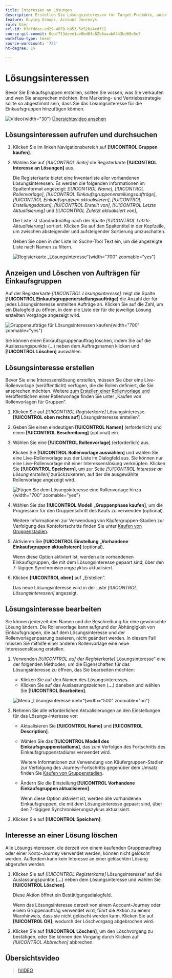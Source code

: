 ```yaml
---
title: Interessen an Lösungen
description: Erstellen Sie Lösungsinteressen für Target-Produkte, automatisieren Sie die Erstellung von Einkaufsgruppen mit Rollenvorlagen und verwalten Sie den Staging-Fortschritt in Journey Optimizer B2B edition.
feature: Buying Groups, Account Journeys
role: User
exl-id: b7dfddac-ed29-4870-b853-5e520a4cdf12
source-git-commit: 0eaf713deee1ae8bd04c82b6aaab0443bd60e5e7
workflow-type: tm+mt
source-wordcount: '722'
ht-degree: 1%

---
```


# Lösungsinteressen

Bevor Sie Einkaufsgruppen erstellen, sollten Sie wissen, was Sie verkaufen und wen Sie ansprechen möchten. Ihre Marketing- und Vertriebsstrategie sollte so abgestimmt sein, dass Sie das Lösungsinteresse für die Einkaufsgruppen hinzufügen können.

![Video](../../assets/do-not-localize/icon-video.svg){width="30"} [Übersichtsvideo ansehen](#overview-video)

## Lösungsinteressen aufrufen und durchsuchen

1. Klicken Sie im linken Navigationsbereich auf **[!UICONTROL Gruppen kaufen]**.

1. Wählen Sie auf _[!UICONTROL Seite]_ die Registerkarte **[!UICONTROL Interesse an Lösungen]** aus.

   Die Registerkarte bietet eine Inventarliste aller vorhandenen Lösungsinteressen. Es werden die folgenden Informationen im Spaltenformat angezeigt: _[!UICONTROL Name]_, _[!UICONTROL Rollenvorlage]_, _[!UICONTROL Einkaufsgruppenerstellungsaufträge]_, _[!UICONTROL Einkaufsgruppen aktualisieren]_, _[!UICONTROL Erstellungsdatum]_, _[!UICONTROL Erstellt von]_, _[!UICONTROL Letzte Aktualisierung]_ und _[!UICONTROL Zuletzt aktualisiert von]_,

   Die Liste ist standardmäßig nach der Spalte _[!UICONTROL Letzte Aktualisierung]_ sortiert. Klicken Sie auf den Spaltentitel in der Kopfzeile, um zwischen absteigender und aufsteigender Sortierung umzuschalten.

   Geben Sie oben in der Liste im _Suche_-Tool Text ein, um die angezeigte Liste nach Namen zu filtern.

   ![Registerkarte „Lösungsinteresse“](assets/solution-interest-tab.png){width="700" zoomable="yes"}

## Anzeigen und Löschen von Aufträgen für Einkaufsgruppen

Auf der Registerkarte _[!UICONTROL Lösungsinteresse]_ zeigt die Spalte **[!UICONTROL Einkaufsgruppenerstellungsaufträge]** die Anzahl der für jedes Lösungsinteresse erstellten Aufträge an. Klicken Sie auf die Zahl, um ein Dialogfeld zu öffnen, in dem die Liste der für die jeweilige Lösung erstellten Vorgänge angezeigt wird.

![Gruppenaufträge für Lösungsinteressen kaufen](assets/buying-group-jobs-for-solution-interest.png){width="700" zoomable="yes"}

Sie können einen Einkaufsgruppenauftrag löschen, indem Sie auf die Auslassungspunkte (…) neben dem Auftragsnamen klicken und **[!UICONTROL Löschen]** auswählen.

## Lösungsinteresse erstellen

Bevor Sie eine Interessenslösung erstellen, müssen Sie über eine Live-Rollenvorlage (veröffentlicht) verfügen, die die Rollen definiert, die Sie ansprechen möchten. Weitere [ zum Erstellen einer Rollenvorlage und ](./buying-groups-role-templates.md) Veröffentlichen einer Rollenvorlage finden Sie unter „Kaufen von Rollenvorlagen für Gruppen“.

1. Klicken Sie auf _[!UICONTROL Registerkarte]_ Lösungsinteresse **[!UICONTROL oben rechts auf]** Lösungsinteresse erstellen“.

1. Geben Sie einen eindeutigen **[!UICONTROL Namen]** (erforderlich) und einen **[!UICONTROL Beschreibung]** (optional) ein.

1. Wählen Sie eine **[!UICONTROL Rollenvorlage]** (erforderlich) aus.

   Klicken Sie **[!UICONTROL Rollenvorlage auswählen]** und wählen Sie eine Live-Rollenvorlage aus der Liste im Dialogfeld aus. Sie können nur eine Live-Rollenvorlage mit einer Interessenslösung verknüpfen. Klicken Sie **[!UICONTROL Speichern]**, um zur Seite _[!UICONTROL Interesse an Lösung erstellen]_ zurückzukehren, auf der die ausgewählte Rollenvorlage angezeigt wird.

   ![Fügen Sie dem Lösungsinteresse eine Rollenvorlage hinzu](assets/solution-interest-create.png){width="700" zoomable="yes"}

1. Wählen Sie das **[!UICONTROL Modell „Gruppenphase kaufen]**, um die Progression für den Gruppenschritt des Kaufs zu verwenden (optional).

   Weitere Informationen zur Verwendung von Käufergruppen-Stadien zur Verfolgung des Kontofortschritts finden Sie unter [Kaufen von Gruppenstadien](./buying-group-stages.md).

1. Aktivieren Sie **[!UICONTROL Einstellung „Vorhandene Einkaufsgruppen aktualisieren]** (optional).

   Wenn diese Option aktiviert ist, werden alle vorhandenen Einkaufsgruppen, die mit dem Lösungsinteresse gepaart sind, über den 7-tägigen Synchronisierungszyklus aktualisiert.

1. Klicken **[!UICONTROL oben]** auf „Erstellen“.

   Das neue Lösungsinteresse wird in der Liste _[!UICONTROL Lösungsinteressen]_ angezeigt.

## Lösungsinteresse bearbeiten

Sie können jederzeit den Namen und die Beschreibung für eine gewünschte Lösung ändern. Die Rollenvorlage kann aufgrund der Abhängigkeit von Einkaufsgruppen, die auf dem Lösungsinteresse und der Rollenvorlagenpaarung basieren, nicht geändert werden. In diesem Fall müssen Sie mithilfe einer anderen Rollenvorlage eine neue Interessenslösung erstellen.

1. Verwenden _[!UICONTROL auf der Registerkarte]_ Lösungsinteresse“ eine der folgenden Methoden, um die Eigenschaften für das Lösungsinteresse zu öffnen, das Sie bearbeiten möchten:

   * Klicken Sie auf den Namen des Lösungsinteresses.
   * Klicken Sie auf das Auslassungszeichen (**…**) daneben und wählen Sie **[!UICONTROL Bearbeiten]**.

   ![Menü „Lösungsinteresse mehr“](assets/solution-interests-more-menu.png){width="500" zoomable="no"}

1. Nehmen Sie alle erforderlichen Aktualisierungen an den Einstellungen für das Lösungs-Interesse vor:

   * Aktualisieren Sie **[!UICONTROL Name]** und **[!UICONTROL Description]**.

   * Wählen Sie das **[!UICONTROL Modell des Einkaufsgruppenstadiums]**, das zum Verfolgen des Fortschritts des Einkaufsgruppenstadiums verwendet wird.

     Weitere Informationen zur Verwendung von Käufergruppen-Stadien zur Verfolgung des Journey-Fortschritts gegenüber dem Umsatz finden Sie [Kaufen von Gruppenstadien](./buying-group-stages.md).

   * Ändern Sie die Einstellung **[!UICONTROL Vorhandene Einkaufsgruppen aktualisieren]**.

     Wenn diese Option aktiviert ist, werden alle vorhandenen Einkaufsgruppen, die mit dem Lösungsinteresse gepaart sind, über den 7-tägigen Synchronisierungszyklus aktualisiert.

1. Klicken Sie auf **[!UICONTROL Speichern]**.

## Interesse an einer Lösung löschen

Alle Lösungsinteressen, die derzeit von einem kaufenden Gruppenauftrag oder einer Konto-Journey verwendet werden, können nicht gelöscht werden. Außerdem kann kein Interesse an einer gelöschten Lösung abgerufen werden.

1. Klicken Sie auf _[!UICONTROL Registerkarte]_ Lösungsinteresse“ auf die Auslassungspunkte (**…**) neben dem Lösungsinteresse und wählen Sie **[!UICONTROL Löschen]**.

   Diese Aktion öffnet ein Bestätigungsdialogfeld.

   Wenn das Lösungsinteresse derzeit von einem Account-Journey oder einem Gruppenauftrag verwendet wird, führt die Aktion zu einem Warnhinweis, dass sie nicht gelöscht werden kann. Klicken Sie auf **[!UICONTROL OK]**, wodurch der Löschvorgang abgebrochen wird.

1. Klicken Sie auf **[!UICONTROL Löschen]**, um den Löschvorgang zu bestätigen, oder Sie können den Vorgang durch Klicken auf _[!UICONTROL Abbrechen]_ abbrechen.

## Übersichtsvideo

>[!VIDEO](https://video.tv.adobe.com/v/3433080/?learn=on)
